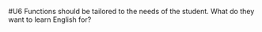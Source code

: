 #U6
Functions should be tailored to the needs of the student. What do they want to learn English for?

